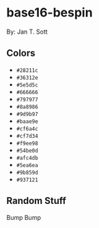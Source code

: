 # base16-bespin

By: Jan T. Sott

## Colors

* `#28211c`
* `#36312e`
* `#5e5d5c`
* `#666666`
* `#797977`
* `#8a8986`
* `#9d9b97`
* `#baae9e`
* `#cf6a4c`
* `#cf7d34`
* `#f9ee98`
* `#54be0d`
* `#afc4db`
* `#5ea6ea`
* `#9b859d`
* `#937121`

## Random Stuff

Bump
Bump
